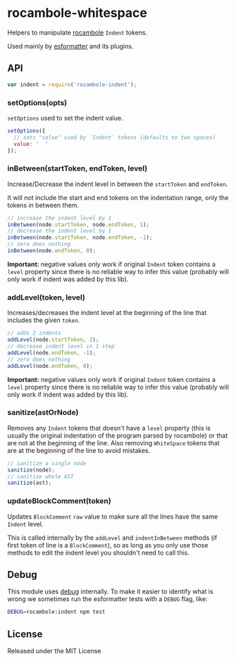 # rocambole-whitespace

Helpers to manipulate [rocambole](https://github.com/millermedeiros/rocambole)
`Indent` tokens.

Used mainly by [esformatter](https://github.com/millermedeiros/esformatter/) and its plugins.


## API

```js
var indent = require('rocambole-indent');
```

### setOptions(opts)

`setOptions` used to set the indent value.

```js
setOptions({
  // sets "value" used by `Indent` tokens (defaults to two spaces)
  value: '  '
});
```

### inBetween(startToken, endToken, level)

Increase/Decrease the indent level in between the `startToken` and `endToken`.

It will not include the start and end tokens on the indentation range, only the
tokens in between them.

```js
// increase the indent level by 1
inBetween(node.startToken, node.endToken, 1);
// decrease the indent level by 1
inBetween(node.startToken, node.endToken, -1);
// zero does nothing
inBetween(node.endToken, 0);
```

**Important:** negative values only work if original `Indent` token contains
a `level` property since there is no reliable way to infer this value (probably
will only work if indent was added by this lib).

### addLevel(token, level)

Increases/decreases the indent level at the beginning of the line that includes
the given `token`.

```js
// adds 2 indents
addLevel(node.startToken, 2);
// decrease indent level in 1 step
addLevel(node.endToken, -1);
// zero does nothing
addLevel(node.endToken, 0);
```

**Important:** negative values only work if original `Indent` token contains
a `level` property since there is no reliable way to infer this value (probably
will only work if indent was added by this lib).

### sanitize(astOrNode)

Removes any `Indent` tokens that doesn't have a `level` property (this is
usually the original indentation of the program parsed by rocambole) or that
are not at the beginning of the line. Also removing `WhiteSpace` tokens that
are at the beginning of the line to avoid mistakes.

```js
// sanitize a single node
sanitize(node);
// sanitize whole AST
sanitize(ast);
```

### updateBlockComment(token)

Updates `BlockComment` `raw` value to make sure all the lines have the same
`Indent` level.

This is called internally by the `addLevel` and `indentInBetween` methods (if
first token of line is a `BlockComment`), so as long as you only use those
methods to edit the indent level you shouldn't need to call this.

## Debug

This module uses [debug](https://www.npmjs.com/package/debug) internally. To
make it easier to identify what is wrong we sometimes run the esformatter tests
with a `DEBUG` flag, like:

```sh
DEBUG=rocambole:indent npm test
```

## License

Released under the MIT License

